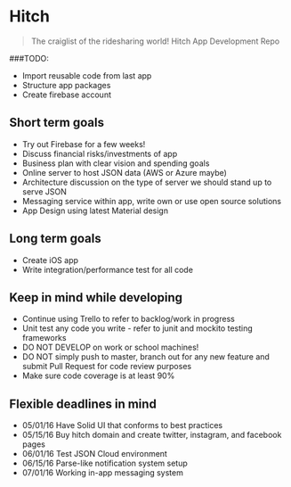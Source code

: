 # Hitch
> The craiglist of the ridesharing world!
Hitch App Development Repo

###TODO:
+ Import reusable code from last app
+ Structure app packages
+ Create firebase account


## Short term goals
+ Try out Firebase for a few weeks!
+ Discuss financial risks/investments of app
+ Business plan with clear vision and spending goals
+ Online server to host JSON data (AWS or Azure maybe)
+ Architecture discussion on the type of server we should stand up to serve JSON
+ Messaging service within app, write own or use open source solutions
+ App Design using latest Material design


## Long term goals
+ Create iOS app
+ Write integration/performance test for all code

## Keep in mind while developing
+ Continue using Trello to refer to backlog/work in progress
+ Unit test any code you write - refer to junit and mockito testing frameworks
+ DO NOT DEVELOP on work or school machines!
+ DO NOT simply push to master, branch out for any new feature and submit Pull Request for code review purposes
+ Make sure code coverage is at least 90%

## Flexible deadlines in mind
+ 05/01/16 Have Solid UI that conforms to best practices
+ 05/15/16 Buy hitch domain and create twitter, instagram, and facebook pages
+ 06/01/16 Test JSON Cloud environment
+ 06/15/16 Parse-like notification system setup
+ 07/01/16 Working in-app messaging system
